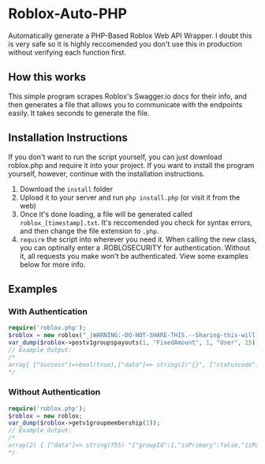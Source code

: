 # Roblox-Auto-PHP
Automatically generate a PHP-Based Roblox Web API Wrapper. I doubt this is very safe so it is highly reccomended you don't use this in production without verifying each function first.

## How this works
This simple program scrapes Roblox's Swagger.io docs for their info, and then generates a file that allows you to communicate with the endpoints easily. It takes seconds to generate the file.

## Installation Instructions
If you don't want to run the script yourself, you can just download roblox.php and require it into your project. If you want to install the program yourself, however, continue with the installation instructions.

1. Download the `install` folder
2. Upload it to your server and run `php install.php` (or visit it from the web)
3. Once it's done loading, a file will be generated called `roblox_[timestamp].txt`. It's reccomended you check for syntax errors, and then change the file extension to `.php`.
4. `require` the script into wherever you need it. When calling the new class, you can optinally enter a .ROBLOSECURITY for authentication. Without it, all requests you make won't be authenticated. View some examples below for more info.

## Examples

### With Authentication
```php
require('roblox.php');
$roblox = new roblox("_|WARNING:-DO-NOT-SHARE-THIS.--Sharing-this-will-allow-someone-to-log-in-as-you-and-to-steal-your-ROBUX-and-items.|_...");
var_dump($roblox->postv1groupspayouts(1, "FixedAmount", 1, "User", 25));
// Example Output:
/*
array{ ["success"]=>bool(true),["data"]=> string(2)"{}", ["statuscode"]=>int(200) }
*/
```

### Without Authentication
```php
require('roblox.php');
$roblox = new roblox;
var_dump($roblox->getv1groupmembership(1));
// Example Output:
/*
array(2) { ["data"]=> string(755) "{"groupId":1,"isPrimary":false,"isPendingJoin":false,"userRole":{"user":null,"role":{"id":231,"name":"Guest","rank":0,"memberCount":0}},"maxGroups":0,"permissions":{"groupPostsPermissions":{"viewWall":true,"postToWall":false,"deleteFromWall":false,"viewStatus":false,"postToStatus":false},"groupMembershipPermissions":{"changeRank":false,"inviteMembers":false,"removeMembers":false},"groupManagementPermissions":{"manageRelationships":false,"manageClan":false,"viewAuditLogs":false},"groupEconomyPermissions":{"spendGroupFunds":false,"advertiseGroup":false,"createItems":false,"manageItems":false,"addGroupPlaces":false,"manageGroupGames":false,"viewGroupPayouts":false}},"areGroupGamesVisible":false,"areGroupFundsVisible":false,"areEnemiesAllowed":true}" ["statuscode"]=> int(200) }
*/
```
